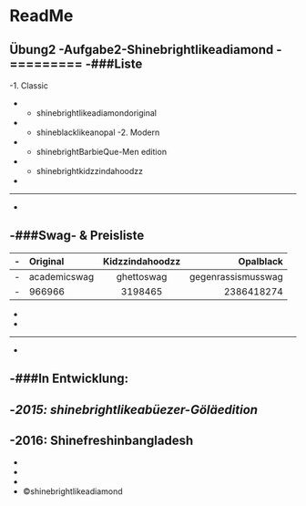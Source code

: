 ReadMe
======

Übung2
-Aufgabe2-Shinebrightlikeadiamond
-=========
-###Liste
-
-1. Classic
- * shinebrightlikeadiamondoriginal
- * shineblacklikeanopal
-2. Modern
- * shinebrightBarbieQue-Men edition
- * shinebrightkidzzindahoodzz
-
----
-
-###Swag- & Preisliste
-
-| Original | Kidzzindahoodzz | Opalblack |
-|:---------|:---------------:|----------:|
-| academicswag | ghettoswag | gegenrassismusswag |
-| 966966 | 3198465 | 2386418274 |
-
-
----
-
-###In Entwicklung:
-
-*2015: shinebrightlikeabüezer-Göläedition*
-
-**2016: Shinefreshinbangladesh**
-
-
-
-
- ©shinebrightlikeadiamond
